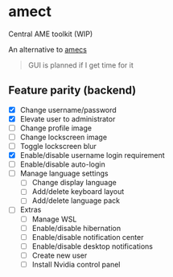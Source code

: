 # amect

Central AME toolkit (WIP)

An alternative to [amecs](https://git.ameliorated.info/Joe/amecs/src/branch/master)

> GUI is planned if I get time for it

## Feature parity (backend)
- [x] Change username/password
- [x] Elevate user to administrator
- [ ] Change profile image
- [ ] Change lockscreen image
- [ ] Toggle lockscreen blur
- [x] Enable/disable username login requirement
- [ ] Enable/disable auto-login
- [ ] Manage language settings
    - [ ] Change display language
    - [ ] Add/delete keyboard layout
    - [ ] Add/delete language pack
- [ ] Extras
    - [ ] Manage WSL
    - [ ] Enable/disable hibernation
    - [ ] Enable/disable notification center
    - [ ] Enable/disable desktop notifications
    - [ ] Create new user
    - [ ] Install Nvidia control panel
